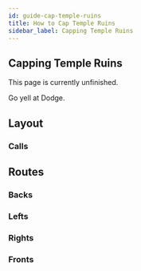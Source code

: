 ```yaml
---
id: guide-cap-temple-ruins
title: How to Cap Temple Ruins
sidebar_label: Capping Temple Ruins
---
```

## Capping Temple Ruins
This page is currently unfinished.

Go yell at Dodge.
## Layout
### Calls
## Routes
### Backs
### Lefts
### Rights
### Fronts